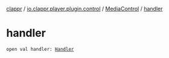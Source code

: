 [clappr](../../index.md) / [io.clappr.player.plugin.control](../index.md) / [MediaControl](index.md) / [handler](./handler.md)

# handler

`open val handler: `[`Handler`](https://developer.android.com/reference/android/os/Handler.html)